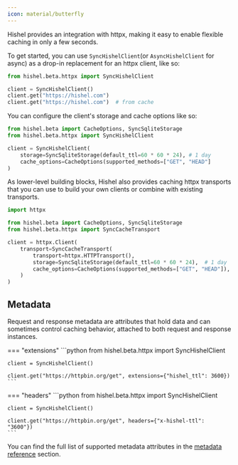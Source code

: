 ```yaml
---
icon: material/butterfly
---
```


Hishel provides an integration with httpx, making it easy to enable flexible caching in only a few seconds.

To get started, you can use `SyncHishelClient`(or `AsyncHishelClient` for async) as a drop-in replacement for an httpx client, like so:

```python
from hishel.beta.httpx import SyncHishelClient

client = SyncHishelClient()
client.get("https://hishel.com")
client.get("https://hishel.com")  # from cache
```

You can configure the client's storage and cache options like so:

```python
from hishel.beta import CacheOptions, SyncSqliteStorage
from hishel.beta.httpx import SyncHishelClient

client = SyncHishelClient(
    storage=SyncSqliteStorage(default_ttl=60 * 60 * 24), # 1 day
    cache_options=CacheOptions(supported_methods=["GET", "HEAD"]
)
```

As lower-level building blocks, Hishel also provides caching httpx transports that you can use to build your own clients or combine with existing transports.

```python
import httpx

from hishel.beta import CacheOptions, SyncSqliteStorage
from hishel.beta.httpx import SyncCacheTransport

client = httpx.Client(
    transport=SyncCacheTransport(
        transport=httpx.HTTPTransport(),
        storage=SyncSqliteStorage(default_ttl=60 * 60 * 24),  # 1 day
        cache_options=CacheOptions(supported_methods=["GET", "HEAD"]),
    )
)
```

## Metadata

Request and response metadata are attributes that hold data and can sometimes control caching behavior, attached to both request and response instances.

=== "extensions"
    ```python
    from hishel.beta.httpx import SyncHishelClient

    client = SyncHishelClient()

    client.get("https://httpbin.org/get", extensions={"hishel_ttl": 3600})
    ```
=== "headers"
    ```python
    from hishel.beta.httpx import SyncHishelClient

    client = SyncHishelClient()

    client.get("https://httpbin.org/get", headers={"x-hishel-ttl": "3600"})
    ```

You can find the full list of supported metadata attributes in the [metadata reference](../metadata.md) section.